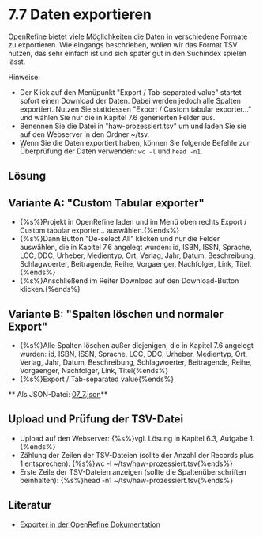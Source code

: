 # 7.7 Daten exportieren

OpenRefine bietet viele Möglichkeiten die Daten in verschiedene Formate zu exportieren. Wie eingangs beschrieben, wollen wir das Format TSV nutzen, das sehr einfach ist und sich später gut in den Suchindex spielen lässt.

Hinweise:

* Der Klick auf den Menüpunkt "Export / Tab-separated value" startet sofort einen Download der Daten. Dabei werden jedoch alle Spalten exportiert. Nutzen Sie stattdessen "Export / Custom tabular exporter..." und wählen Sie nur die in Kapitel 7.6 generierten Felder aus.
* Benennen Sie die Datei in "haw-prozessiert.tsv" um und laden Sie sie auf den Webserver in den Ordner ~/tsv.
* Wenn Sie die Daten exportiert haben, können Sie folgende Befehle zur Überprüfung der Daten verwenden: ```wc -l``` und ```head -n1```.

## Lösung

## Variante A: "Custom Tabular exporter"

* {%s%}Projekt in OpenRefine laden und im Menü oben rechts Export / Custom tabular exporter... auswählen.{%ends%}
* {%s%}Dann Button "De-select All" klicken und nur die Felder auswählen, die in Kapitel 7.6 angelegt wurden: id, ISBN, ISSN, Sprache, LCC, DDC, Urheber, Medientyp, Ort, Verlag, Jahr, Datum, Beschreibung, Schlagwoerter, Beitragende, Reihe, Vorgaenger, Nachfolger, Link, Titel.{%ends%}
* {%s%}Anschließend im Reiter Download auf den Download-Button klicken.{%ends%}

## Variante B: "Spalten löschen und normaler Export"

* {%s%}Alle Spalten löschen außer diejenigen, die in Kapitel 7.6 angelegt wurden: id, ISBN, ISSN, Sprache, LCC, DDC, Urheber, Medientyp, Ort, Verlag, Jahr, Datum, Beschreibung, Schlagwoerter, Beitragende, Reihe, Vorgaenger, Nachfolger, Link, Titel{%ends%}
* {%s%}Export / Tab-separated value{%ends%}

** Als JSON-Datei: [07_7.json](https://felixlohmeier.gitbooks.io/seminar-wir-bauen-uns-einen-bibliothekskatalog/content/openrefine/07_7.json)**

## Upload und Prüfung der TSV-Datei

* Upload auf den Webserver: {%s%}vgl. Lösung in Kapitel 6.3, Aufgabe 1.{%ends%}
* Zählung der Zeilen der TSV-Dateien (sollte der Anzahl der Records plus 1 entsprechen): {%s%}wc -l ~/tsv/haw-prozessiert.tsv{%ends%}
* Erste Zeile der TSV-Dateien anzeigen (sollte die Spaltenüberschriften beinhalten): {%s%}head -n1 ~/tsv/haw-prozessiert.tsv{%ends%}

## Literatur

* [Exporter in der OpenRefine Dokumentation](https://github.com/OpenRefine/OpenRefine/wiki/Exporters)